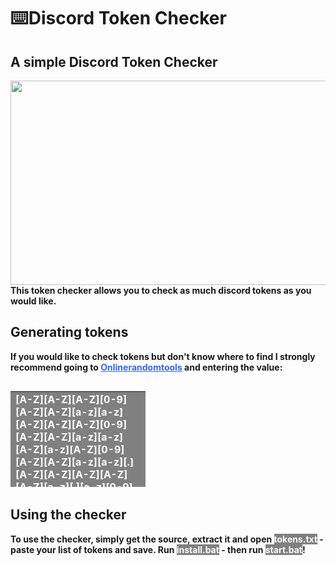 <h1 style="text-align: left;">⌨️Discord Token Checker</h1>
<h2 style="text-align: left;"><strong>A simple Discord Token Checker</strong></h2>
<p><strong><img style="float: left;" src="https://files.catbox.moe/f3u4k3.png" width="557" height="327" /></strong></p>
<p style="text-align: left;"><strong>This token checker allows you to check as much discord tokens as you would like.</strong></p>
<h2 style="text-align: left;"><strong>Generating tokens</strong></h2>
<p style="text-align: left;"><strong>If you would like to check tokens but don't know where to find I strongly recommend going to <span style="color: #3366ff;"><a style="color: #3366ff;" href="https://onlinerandomtools.com/generate-random-data-from-regexp">Onlinerandomtools</a>&nbsp;</span></strong><strong>and entering the value:</strong></p>
<table style="width: 42.7734%; border-collapse: collapse; background-color: gray; float: left; height: 153px;" border="0">
<tbody>
<tr>
<td style="width: 100%;"><strong><span style="color: #ffffff;">[A-Z][A-Z][A-Z][0-9][A-Z][A-Z][a-z][a-z][A-Z][A-Z][A-Z][0-9][A-Z][A-Z][a-z][a-z][A-Z][a-z][A-Z][0-9][A-Z][A-Z][a-z][a-z][.][A-Z][A-Z][A-Z][A-Z][A-Z][a-z][.][a-z][0-9][A-Z][A-Z][a-z][A-Z][A-Z][0-9][a-z][A-Z][0-9][A-Z][a-z][a-z][A-Z][A-Z][0-9][a-z][A-Z][A-Z][a-z][A-Z][A-Z][A-Z][A-Z][a-z][A-Z]</span></strong></td>
</tr>
</tbody>
</table>
<p>&nbsp;</p>
<p>&nbsp;</p>
<p>&nbsp;</p>
<p>&nbsp;</p>
<p>&nbsp;</p>
<p>&nbsp;</p>
<h2>Using the checker</h2>
<p><strong>To use the checker, simply get the source, extract it and open <span style="color: #ffffff; background-color: #808080;">tokens.txt</span> - paste your list of tokens and save. Run <span style="background-color: #808080; color: #ffffff;">install.bat</span> - then run <span style="background-color: #808080; color: #ffffff;">start.bat</span>!</strong></p>
